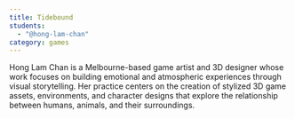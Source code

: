 ```yaml
---
title: Tidebound
students:
  - "@hong-lam-chan"
category: games
---
```

Hong Lam Chan is a Melbourne-based game artist and 3D designer whose work focuses on building emotional and atmospheric experiences through visual storytelling. Her practice centers on the creation of stylized 3D game assets, environments, and character designs that explore the relationship between humans, animals, and their surroundings.